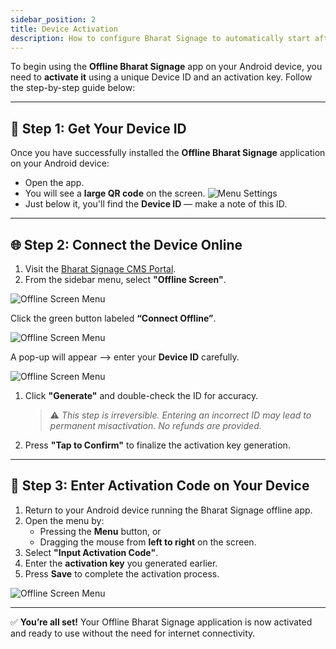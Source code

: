 ```yaml
---
sidebar_position: 2
title: Device Activation
description: How to configure Bharat Signage to automatically start after device reboot for uninterrupted playback.
---
```


To begin using the **Offline Bharat Signage** app on your Android device, you need to **activate it** using a unique Device ID and an activation key. Follow the step-by-step guide below:

---

## 📲 Step 1: Get Your Device ID

Once you have successfully installed the **Offline Bharat Signage** application on your Android device:

- Open the app.
- You will see a **large QR code** on the screen.
   ![Menu Settings](/img/offline-usb-images/device-activation/qr-page.jpg)
- Just below it, you'll find the **Device ID** — make a note of this ID.

---

## 🌐 Step 2: Connect the Device Online

1. Visit the [Bharat Signage CMS Portal](https://cms.bharatsignage.com).
2. From the sidebar menu, select **"Offline Screen"**.

![Offline Screen Menu](/img/offline-usb-images/device-activation/dasboard-offline-screen.png)

Click the green button labeled **“Connect Offline”**.

![Offline Screen Menu](/img/offline-usb-images/device-activation/connect-offline-button.png)

A pop-up will appear —> enter your **Device ID** carefully.

![Offline Screen Menu](/img/offline-usb-images/device-activation/connect-offline-pop-up.png)

1. Click **"Generate"** and double-check the ID for accuracy.
    > ⚠️ _This step is irreversible. Entering an incorrect ID may lead to permanent misactivation. No refunds are provided._
2. Press **"Tap to Confirm"** to finalize the activation key generation.

---

## 🔑 Step 3: Enter Activation Code on Your Device

1. Return to your Android device running the Bharat Signage offline app.
2. Open the menu by:
   - Pressing the **Menu** button, or
   - Dragging the mouse from **left to right** on the screen.
3. Select **"Input Activation Code"**.
4. Enter the **activation key** you generated earlier.
5. Press **Save** to complete the activation process.

![Offline Screen Menu](/img/offline-usb-images/device-activation/activation-page.jpg)

---

✅ **You’re all set!** Your Offline Bharat Signage application is now activated and ready to use without the need for internet connectivity.
